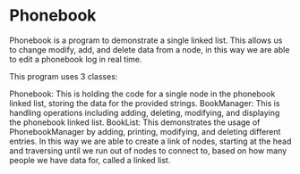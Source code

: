 # Phonebook
Phonebook is a program to demonstrate a single linked list. This allows us to change modify, add, and delete data from a node, in this way we are able to edit a phonebook log in real time.

This program uses 3 classes:

Phonebook: This is holding the code for a single node in the phonebook linked list, storing the data for the provided strings.
BookManager: This is handling operations including adding, deleting, modifying, and displaying the phonebook linked list.
BookList: This demonstrates the usage of PhonebookManager by adding, printing, modifying, and deleting different entries.
In this way we are able to create a link of nodes, starting at the head and traversing until we run out of nodes to connect to, based on how many people we have data for, called a linked list.
